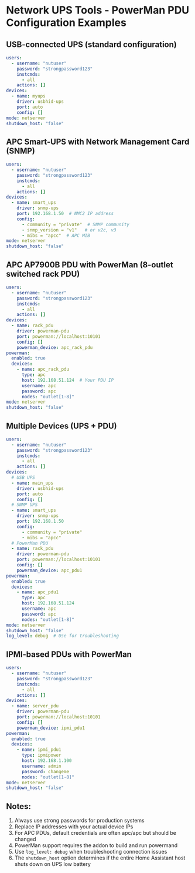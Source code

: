 # Network UPS Tools - PowerMan PDU Configuration Examples

## USB-connected UPS (standard configuration)
```yaml
users:
  - username: "nutuser"
    password: "strongpassword123"
    instcmds:
      - all
    actions: []
devices:
  - name: myups
    driver: usbhid-ups
    port: auto
    config: []
mode: netserver
shutdown_host: "false"
```

## APC Smart-UPS with Network Management Card (SNMP)
```yaml
users:
  - username: "nutuser"
    password: "strongpassword123"
    instcmds:
      - all
    actions: []
devices:
  - name: smart_ups
    driver: snmp-ups
    port: 192.168.1.50  # NMC2 IP address
    config:
      - community = "private"  # SNMP community
      - snmp_version = "v1"   # or v2c, v3
      - mibs = "apcc"  # APC MIB
mode: netserver
shutdown_host: "false"
```

## APC AP7900B PDU with PowerMan (8-outlet switched rack PDU)
```yaml
users:
  - username: "nutuser"
    password: "strongpassword123"
    instcmds:
      - all
    actions: []
devices:
  - name: rack_pdu
    driver: powerman-pdu
    port: powerman://localhost:10101
    config: []
    powerman_device: apc_rack_pdu
powerman:
  enabled: true
  devices:
    - name: apc_rack_pdu
      type: apc
      host: 192.168.51.124  # Your PDU IP
      username: apc
      password: apc
      nodes: "outlet[1-8]"
mode: netserver
shutdown_host: "false"
```

## Multiple Devices (UPS + PDU)
```yaml
users:
  - username: "nutuser"
    password: "strongpassword123"
    instcmds:
      - all
    actions: []
devices:
  # USB UPS
  - name: main_ups
    driver: usbhid-ups
    port: auto
    config: []
  # SNMP UPS
  - name: smart_ups
    driver: snmp-ups
    port: 192.168.1.50
    config:
      - community = "private"
      - mibs = "apcc"
  # PowerMan PDU
  - name: rack_pdu
    driver: powerman-pdu
    port: powerman://localhost:10101
    config: []
    powerman_device: apc_pdu1
powerman:
  enabled: true
  devices:
    - name: apc_pdu1
      type: apc
      host: 192.168.51.124
      username: apc
      password: apc
      nodes: "outlet[1-8]"
mode: netserver
shutdown_host: "false"
log_level: debug  # Use for troubleshooting
```

## IPMI-based PDUs with PowerMan
```yaml
users:
  - username: "nutuser"
    password: "strongpassword123"
    instcmds:
      - all
    actions: []
devices:
  - name: server_pdu
    driver: powerman-pdu
    port: powerman://localhost:10101
    config: []
    powerman_device: ipmi_pdu1
powerman:
  enabled: true
  devices:
    - name: ipmi_pdu1
      type: ipmipower
      host: 192.168.1.100
      username: admin
      password: changeme
      nodes: "outlet[1-8]"
mode: netserver
shutdown_host: "false"
```

## Notes:
1. Always use strong passwords for production systems
2. Replace IP addresses with your actual device IPs
3. For APC PDUs, default credentials are often apc/apc but should be changed
4. PowerMan support requires the addon to build and run powermand
5. Use `log_level: debug` when troubleshooting connection issues
6. The `shutdown_host` option determines if the entire Home Assistant host shuts down on UPS low battery
